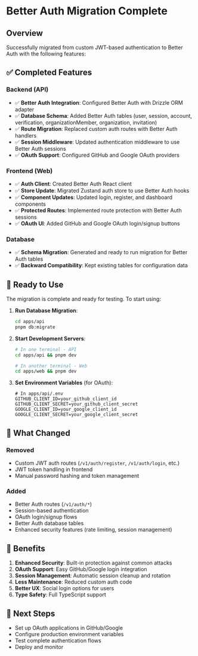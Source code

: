 # Better Auth Migration Complete

## Overview

Successfully migrated from custom JWT-based authentication to Better Auth with the following features:

## ✅ Completed Features

### Backend (API)

- ✅ **Better Auth Integration**: Configured Better Auth with Drizzle ORM adapter
- ✅ **Database Schema**: Added Better Auth tables (user, session, account, verification, organizationMember, organization, invitation)
- ✅ **Route Migration**: Replaced custom auth routes with Better Auth handlers
- ✅ **Session Middleware**: Updated authentication middleware to use Better Auth sessions
- ✅ **OAuth Support**: Configured GitHub and Google OAuth providers

### Frontend (Web)

- ✅ **Auth Client**: Created Better Auth React client
- ✅ **Store Update**: Migrated Zustand auth store to use Better Auth hooks
- ✅ **Component Updates**: Updated login, register, and dashboard components
- ✅ **Protected Routes**: Implemented route protection with Better Auth sessions
- ✅ **OAuth UI**: Added GitHub and Google OAuth login/signup buttons

### Database

- ✅ **Schema Migration**: Generated and ready to run migration for Better Auth tables
- ✅ **Backward Compatibility**: Kept existing tables for configuration data

## 🚀 Ready to Use

The migration is complete and ready for testing. To start using:

1. **Run Database Migration**:

   ```bash
   cd apps/api
   pnpm db:migrate
   ```

2. **Start Development Servers**:

   ```bash
   # In one terminal - API
   cd apps/api && pnpm dev

   # In another terminal - Web
   cd apps/web && pnpm dev
   ```

3. **Set Environment Variables** (for OAuth):
   ```env
   # In apps/api/.env
   GITHUB_CLIENT_ID=your_github_client_id
   GITHUB_CLIENT_SECRET=your_github_client_secret
   GOOGLE_CLIENT_ID=your_google_client_id
   GOOGLE_CLIENT_SECRET=your_google_client_secret
   ```

## 🔄 What Changed

### Removed

- Custom JWT auth routes (`/v1/auth/register`, `/v1/auth/login`, etc.)
- JWT token handling in frontend
- Manual password hashing and token management

### Added

- Better Auth routes (`/v1/auth/*`)
- Session-based authentication
- OAuth login/signup flows
- Better Auth database tables
- Enhanced security features (rate limiting, session management)

## 🎯 Benefits

1. **Enhanced Security**: Built-in protection against common attacks
2. **OAuth Support**: Easy GitHub/Google login integration
3. **Session Management**: Automatic session cleanup and rotation
4. **Less Maintenance**: Reduced custom auth code
5. **Better UX**: Social login options for users
6. **Type Safety**: Full TypeScript support

## 📝 Next Steps

- Set up OAuth applications in GitHub/Google
- Configure production environment variables
- Test complete authentication flows
- Deploy and monitor
